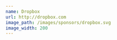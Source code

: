 ```yaml
---
name: Dropbox
url: http://dropbox.com
image_path: /images/sponsors/dropbox.svg
image_width: 200
---
```

